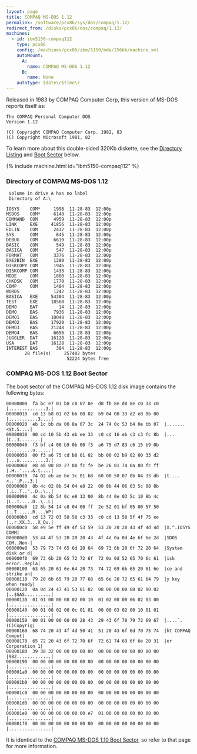 ```yaml
---
layout: page
title: COMPAQ MS-DOS 1.12
permalink: /software/pcx86/sys/dos/compaq/1.12/
redirect_from: /disks/pcx86/dos/compaq/1.12/
machines:
  - id: ibm5150-compaq112
    type: pcx86
    config: /machines/pcx86/ibm/5150/mda/256kb/machine.xml
    autoMount:
      A:
        name: COMPAQ MS-DOS 1.12
      B:
        name: None
    autoType: $date\r$time\r
---
```


Released in 1983 by COMPAQ Computer Corp, this version of MS-DOS reports itself as:

	The COMPAQ Personal Computer DOS
	Version 1.12
	
	(C) Copyright COMPAQ Computer Corp. 1982, 83
	(C) Copyright Microsoft 1981, 82

To learn more about this double-sided 320Kb diskette, see the [Directory Listing](#directory-of-compaq-ms-dos-112) and [Boot Sector](#compaq-ms-dos-112-boot-sector) below.

{% include machine.html id="ibm5150-compaq112" %}

### Directory of COMPAQ MS-DOS 1.12

     Volume in drive A has no label
     Directory of A:\

    IOSYS    COM*     1998  11-28-83  12:00p
    MSDOS    COM*     6140  11-28-83  12:00p
    COMMAND  COM      4959  11-28-83  12:00p
    LINK     EXE     41856  11-28-83  12:00p
    EDLIN    COM      2432  11-28-83  12:00p
    SYS      COM       645  11-28-83  12:00p
    DEBUG    COM      6619  11-28-83  12:00p
    BASIC    COM       549  11-28-83  12:00p
    BASICA   COM       547  11-28-83  12:00p
    FORMAT   COM      3376  11-28-83  12:00p
    EXE2BIN  EXE      1280  11-28-83  12:00p
    DISKCOPY COM      1946  11-28-83  12:00p
    DISKCOMP COM      1433  11-28-83  12:00p
    MODE     COM      1800  11-28-83  12:00p
    CHKDSK   COM      1770  11-28-83  12:00p
    COMP     COM      1484  11-28-83  12:00p
    WORDS             1242  11-28-83  12:00p
    BASICA   EXE     54304  11-28-83  12:00p
    TEST     EXE     18560  11-28-83  12:00p
    DEMO     BAT        14  11-28-83  12:00p
    DEMO     BAS      7936  11-28-83  12:00p
    DEMO1    BAS     18048  11-28-83  12:00p
    DEMO2    BAS     17920  11-28-83  12:00p
    DEMO3    BAS     21248  11-28-83  12:00p
    DEMO4    BAS      6656  11-28-83  12:00p
    JUGGLER  DAT     16128  11-28-83  12:00p
    USA      DAT     16128  11-28-83  12:00p
    INTEREST BAS       384  11-28-83  12:00p
           28 file(s)     257402 bytes
                           52224 bytes free

### COMPAQ MS-DOS 1.12 Boot Sector

The boot sector of the COMPAQ MS-DOS 1.12 disk image contains the following bytes:

	00000000  fa bc e7 01 b8 c0 07 8e  d0 fb 8e d8 8e c0 33 c0  |..............3.|
	00000010  cd 13 b8 01 02 bb 00 02  b9 04 00 33 d2 e8 8b 00  |...........3....|
	00000020  eb 1c bb da 00 8a 07 3c  24 74 0c 53 b4 0e bb 07  |.......<$t.S....|
	00000030  00 cd 10 5b 43 eb ee 33  c0 cd 16 eb c3 c3 fc 8b  |...[C..3........|
	00000040  f3 bf c4 00 b9 0b 00 f3  a6 75 d7 83 c6 15 b9 0b  |.........u......|
	00000050  00 f3 a6 75 cd b8 01 02  bb 00 02 b9 02 00 33 d2  |...u..........3.|
	00000060  e8 48 00 8a 27 80 fc fe  be 26 01 74 0a 80 fc ff  |.H..'....&.t....|
	00000070  74 02 eb ae be 3c 01 b8  60 00 50 07 8b 04 33 db  |t....<..`.P...3.|
	00000080  8b 4c 02 8b 54 04 e8 22  00 8b 44 06 03 5c 08 8b  |.L..T.."..D..\..|
	00000090  4c 0a 8b 54 0c e8 13 00  8b 44 0e 03 5c 10 8b 4c  |L..T.....D..\..L|
	000000a0  12 8b 54 14 e8 04 00 ff  2e 52 01 bf 05 00 57 50  |..T......R....WP|
	000000b0  cd 13 72 03 58 58 c3 33  c0 cd 13 58 5f 4f 75 ee  |..r.XX.3...X_Ou.|
	000000c0  58 e9 5e ff 49 4f 53 59  53 20 20 20 43 4f 4d 4d  |X.^.IOSYS   COMM|
	000000d0  53 44 4f 53 20 20 20 43  4f 4d 0a 0d 4e 6f 6e 2d  |SDOS   COM..Non-|
	000000e0  53 79 73 74 65 6d 20 64  69 73 6b 20 6f 72 20 64  |System disk or d|
	000000f0  69 73 6b 20 65 72 72 6f  72 0a 0d 52 65 70 6c 61  |isk error..Repla|
	00000100  63 65 20 61 6e 64 20 73  74 72 69 6b 65 20 61 6e  |ce and strike an|
	00000110  79 20 6b 65 79 20 77 68  65 6e 20 72 65 61 64 79  |y key when ready|
	00000120  0a 0d 24 47 41 53 01 02  08 00 00 00 08 02 00 02  |..$GAS..........|
	00000130  01 01 00 00 08 02 00 10  01 02 00 00 06 02 03 00  |................|
	00000140  00 01 08 02 00 0c 01 01  00 00 03 02 00 10 01 01  |................|
	00000150  00 01 00 00 60 00 28 43  29 43 6f 70 79 72 69 67  |....`.(C)Copyrig|
	00000160  68 74 20 43 4f 4d 50 41  51 20 43 6f 6d 70 75 74  |ht COMPAQ Comput|
	00000170  65 72 20 43 6f 72 70 6f  72 61 74 69 6f 6e 20 31  |er Corporation 1|
	00000180  39 38 32 00 00 00 00 00  00 00 00 00 00 00 00 00  |982.............|
	00000190  00 00 00 00 00 00 00 00  00 00 00 00 00 00 00 00  |................|
	000001a0  00 00 00 00 00 00 00 00  00 00 00 00 00 00 00 00  |................|
	000001b0  00 00 00 00 00 00 00 00  00 00 00 00 00 00 00 00  |................|
	000001c0  00 00 00 00 00 00 00 00  00 00 00 00 00 00 00 00  |................|
	000001d0  00 00 00 00 00 00 00 00  00 00 00 00 00 00 00 00  |................|
	000001e0  00 00 00 00 00 00 00 e7  01 00 00 00 00 00 00 00  |................|
	000001f0  00 00 00 00 00 00 00 00  00 00 00 00 00 00 00 00  |................|

It is identical to the [COMPAQ MS-DOS 1.10 Boot Sector](../1.10/#compaq-ms-dos-110-boot-sector), so refer to that page for more information.
